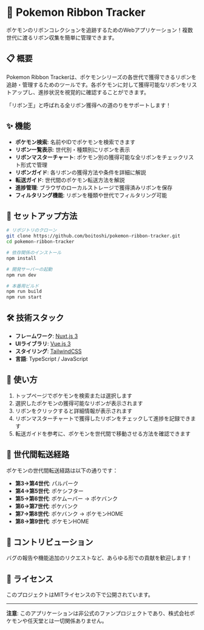 # 🎀 Pokemon Ribbon Tracker

ポケモンのリボンコレクションを追跡するためのWebアプリケーション！複数世代に渡るリボン収集を簡単に管理できます。

## 📋 概要

Pokemon Ribbon Trackerは、ポケモンシリーズの各世代で獲得できるリボンを追跡・管理するためのツールです。各ポケモンに対して獲得可能なリボンをリストアップし、進捗状況を視覚的に確認することができます。

「リボン王」と呼ばれる全リボン獲得への道のりをサポートします！

## ✨ 機能

- **ポケモン検索**: 名前やIDでポケモンを検索できます
- **リボン一覧表示**: 世代別・種類別にリボンを表示
- **リボンマスターチャート**: ポケモン別の獲得可能な全リボンをチェックリスト形式で管理
- **リボンガイド**: 各リボンの獲得方法や条件を詳細に解説
- **転送ガイド**: 世代間のポケモン転送方法を解説
- **進捗管理**: ブラウザのローカルストレージで獲得済みリボンを保存
- **フィルタリング機能**: リボンを種類や世代でフィルタリング可能

## 🚀 セットアップ方法

```bash
# リポジトリのクローン
git clone https://github.com/boitoshi/pokemon-ribbon-tracker.git
cd pokemon-ribbon-tracker

# 依存関係のインストール
npm install

# 開発サーバーの起動
npm run dev

# 本番用ビルド
npm run build
npm run start
```

## 🛠️ 技術スタック

- **フレームワーク**: [Nuxt.js 3](https://nuxt.com/)
- **UIライブラリ**: [Vue.js 3](https://v3.vuejs.org/)
- **スタイリング**: [TailwindCSS](https://tailwindcss.com/)
- **言語**: TypeScript / JavaScript

## 📱 使い方

1. トップページでポケモンを検索または選択します
2. 選択したポケモンの獲得可能なリボンが表示されます
3. リボンをクリックすると詳細情報が表示されます
4. リボンマスターチャートで獲得したリボンをチェックして進捗を記録できます
5. 転送ガイドを参考に、ポケモンを世代間で移動させる方法を確認できます

## 🔄 世代間転送経路

ポケモンの世代間転送経路は以下の通りです：
- **第3→第4世代**: パルパーク
- **第4→第5世代**: ポケシフター
- **第5→第6世代**: ポケムーバー → ポケバンク
- **第6→第7世代**: ポケバンク
- **第7→第8世代**: ポケバンク → ポケモンHOME
- **第8→第9世代**: ポケモンHOME

## 🤝 コントリビューション

バグの報告や機能追加のリクエストなど、あらゆる形での貢献を歓迎します！

## 📝 ライセンス

このプロジェクトはMITライセンスの下で公開されています。

---

**注意**: このアプリケーションは非公式のファンプロジェクトであり、株式会社ポケモンや任天堂とは一切関係ありません。
